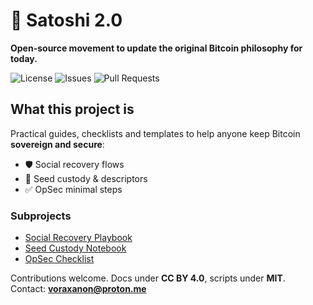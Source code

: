 ﻿# 🚀 Satoshi 2.0

**Open-source movement to update the original Bitcoin philosophy for today.**

![License](https://img.shields.io/github/license/voraxanon/=flat-square)
![Issues](https://img.shields.io/github/issues/voraxanon/=flat-square)
![Pull Requests](https://img.shields.io/github/issues-pr/voraxanon/=flat-square)

## What this project is
Practical guides, checklists and templates to help anyone keep Bitcoin **sovereign and secure**:
- 🛡️ Social recovery flows  
- 📓 Seed custody & descriptors  
- ✅ OpSec minimal steps  

### Subprojects
- [Social Recovery Playbook](https://github.com/voraxanon/social-recovery-playbook)  
- [Seed Custody Notebook](https://github.com/voraxanon/seed-custody-notebook)  
- [OpSec Checklist](https://github.com/voraxanon/opsec-checklist)  

Contributions welcome. Docs under **CC BY 4.0**, scripts under **MIT**.  
Contact: **voraxanon@proton.me**
